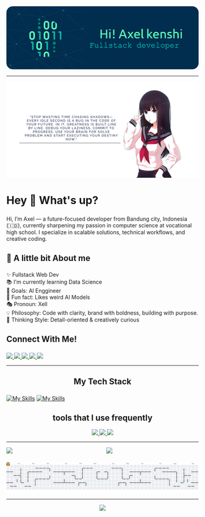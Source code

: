 <div align="center">
  <img src="src/github-header-image.png" width="900"/>
</div>

---

<div align="center"style="border-radius: 15px;">
  <img src="src/tech_powered.png" width="800"/>
</div>

###

<h1 align="left">Hey 👋 What's up?</h1>

###

<p align="left">Hi, I’m Axel — a future-focused developer from Bandung city, Indonesia (🇮🇩), currently sharpening my passion in computer science at vocational high school. I specialize in scalable solutions, technical workflows, and creative coding.
</p>

###

<h2 align="left"> 🌱 A little bit About me</h2>

###

<p align="left">✨ Fullstack Web Dev<br>📚 I'm currently learning Data Science<br>🎯 Goals: AI Enggineer<br>🎲 Fun fact: Likes weird AI Models<br>🎭 Pronoun: Xell<br>💡 Philosophy: Code with clarity, brand with boldness, building with purpose.<br>🧠 Thinking Style: Detail-oriented & creatively curious</p>

###

<h2 align="left">Connect With Me!</h2>

###

<div align="left">
<p align="left">
  <a href="https://instagram.com/axelkenshi">
    <img src="https://skillicons.dev/icons?i=instagram" />
  </a>
    <a href="https://linkedin.com/axelkenshi">
    <img src="https://skillicons.dev/icons?i=linkedin" />
  </a>
  </a>
  <a href="https://luminarysirx.my.id">
    <img src="https://skillicons.dev/icons?i=markdown" />
  </a>
    <a href="mailto:axlldevolopment@yahoo.com">
    <img src="https://skillicons.dev/icons?i=gmail" />
  </a>
    </a>
    <a href="https://skillicons.dev">
    <img src="https://skillicons.dev/icons?i=gitlab" />
  </a>
</p>
</div>

---

<h2 align="center">My Tech Stack</h2>

###

[![My Skills](https://skillicons.dev/icons?i=html,css,js,ts,tailwind,scss,bootstrap,materialui,react,nodejs,nuxtjs,expressjs,astro,solidjs,svelte,angular,nextjs,alpinejs,vue,laravel,jquery,mysql,postgresql,php,mongodb,redis,sqlite,lua,rust&perline=15)](https://skillicons.dev)
[![My Skills](https://skillicons.dev/icons?i=flutter,kotlin,dart,go,ruby,c,cpp,dotnet,python,haskell,tensorflow,opencv,solidity&perline=15)](https://skillicons.dev)


<h2 align="center">tools that I use frequently</h2>

<p align="center">
  <a href="https://skillicons.dev">
    <img src="https://skillicons.dev/icons?i=figma,git,github,vscode,visualstudio,jest,postman,notion,obsidian,netlify,vercel,vite,npm,pnpm,yarn" />
    <img src="https://skillicons.dev/icons?i=nginx,jenkins,devto,bots,firebase,gamemakerstudio,gulp,babel,bun,latex,markdown" />
    <img src="https://skillicons.dev/icons?i=ps,ai,ae,pr,xd,wordpress,bash,blender,cloudflare,docker,unity,githubactions,stackoverflow" />
  </a>
</p>

---

<div style="display: flex; justify-content: space-between;">
  <img src="https://github-readme-stats.vercel.app/api/top-langs/?username=axelkenshi&layout=compact" width="48%" />
  <img src="https://github-readme-stats.vercel.app/api?username=axelkenshi&show_icons=true&theme=merko" width="48%" />
</div>

###

<picture>
  <source media="(prefers-color-scheme: dark)" srcset="https://raw.githubusercontent.com/axelkenshi/axelkenshi/output/pacman-contribution-graph-dark.svg">
  <source media="(prefers-color-scheme: light)" srcset="https://raw.githubusercontent.com/axelkenshi/axelkenshi/output/pacman-contribution-graph.svg">
  <img alt="pacman contribution graph" src="https://raw.githubusercontent.com/axelkenshi/axelkenshi/output/pacman-contribution-graph.svg">
</picture>

---

<div align="center">
  <img height="700" src="https://media1.tenor.com/m/FTryuAk9O1sAAAAC/majo-no-tabitabi-the-journey-of-elaina.gif"  />
</div>

